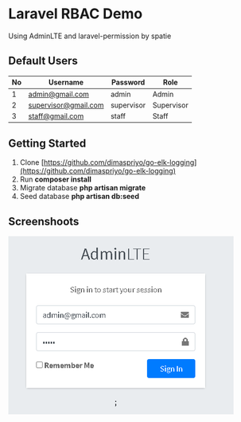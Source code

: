 # Laravel RBAC Demo 
Using AdminLTE and laravel-permission by spatie

## Default Users
| No | Username             | Password   | Role       |
|----|----------------------|------------|------------|
| 1  | admin@gmail.com      | admin      | Admin      |
| 2  | supervisor@gmail.com | supervisor | Supervisor |
| 3  | staff@gmail.com      | staff      | Staff      |

## Getting Started

 1. Clone [https://github.com/dimaspriyo/go-elk-logging](https://github.com/dimaspriyo/go-elk-logging)
 2. Run **composer install**
 3. Migrate database
 **php artisan migrate**
 4. Seed database
  **php artisan db:seed**
 
 ## Screenshoots
 ![Index](__screenshoots/login.PNG "Login")

